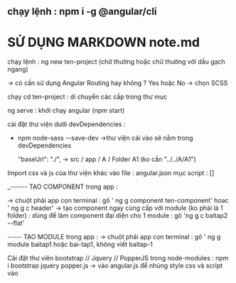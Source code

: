 ## chạy lệnh : npm i -g @angular/cli 
# SỬ DỤNG MARKDOWN note.md

chạy lệnh : ng new ten-project (chữ thường hoặc chữ thường với dấu gạch ngang)

-> có cần sử dụng Angular Routing hay không ?  Yes hoặc No
-> chọn SCSS

chạy cd ten-project : di chuyển các cấp trong thư mục

ng serve : khởi chạy angular (npm start)

cài đặt thư viện dưới devDependencies :
- npm node-sass --save-dev  ->thư viện cài vào sẽ nằm trong devDependencies


    "baseUrl": "./", -> src / app / A / Folder A1 (ko cần "../../A/A1")


Import css và js của thư viện khác vào file : angular.json
mục script : []

_------ TẠO COMPONENT trong app :

-> chuột phải app cọn terminal : gõ ' ng g component ten-component' hoac ' ng g c header'
-> tạo component ngay cùng cấp với module (ko phải là 1 folder) : dùng để làm component đại diện cho 1 module : gõ 'ng g c baitap2 --flat'


----- TẠO MODULE trong app :
-> chuột phải app cọn terminal : gõ ' ng g module baitap1 hoặc bai-tap1, không viết baitap-1

Cài đặt thư viên bootstrap // Jquery // PopperJS trong node-modules :
npm i bootstrap  jquery popper.js
-> vào angular.js để nhúng style css và script vào

